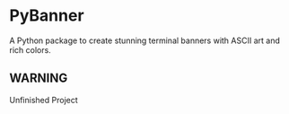 # PyBanner
A Python package to create stunning terminal banners with ASCII art and rich colors.
## WARNING 
Unfinished Project
